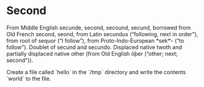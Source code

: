# Second

From Middle English secunde, second, secound, secund, borrowed from Old French second, seond, from Latin secundus (“following, next in order”), from root of sequor (“I follow”), from Proto-Indo-European *sekʷ- (“to follow”). Doublet of secund and secundo. Displaced native twoth and partially displaced native other (from Old English ōþer (“other; next; second”)). 

<instruqt-task id="exam">
  Create a file called `hello` in the `/tmp` directory and write the contents `world` to the file.
</instruqt-task>